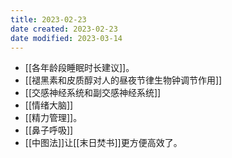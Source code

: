 ```yaml
---
title: 2023-02-23
date created: 2023-02-23
date modified: 2023-03-14
---
```

- [[各年龄段睡眠时长建议]]。
- [[褪黑素和皮质醇对人的昼夜节律生物钟调节作用]]
- [[交感神经系统和副交感神经系统]]
- [[情绪大脑]]
- [[精力管理]]。
- [[鼻子呼吸]]
- [[中图法]]让[[末日焚书]]更方便高效了。
